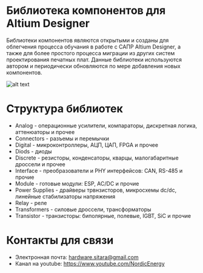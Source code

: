 ﻿# Библиотека компонентов для Altium Designer
Библиотеки компонентов являются открытыми и созданы для облегчения процесса обучания в работе с САПР Altium Designer, а также для более простого
процесса миграции из других систем проектирования печатных плат. Данные библиотеки используются автором и периодически обновляются по мере добавления
новых компонентов. 

![alt text](https://github.com/Nordic-Energy/AltiumLibrary/blob/master/main.jpg)

# Структура библиотек
* Analog - операционные усилители, компараторы, дискретная логика, аттенюаторы и прочее
* Connectors - разъемы и перемычки
* Digital - микроконтроллеры, АЦП, ЦАП, FPGA и прочее
* Diods - диоды
* Discrete - резисторы, конденсаторы, кварцы, малогабаритные дроссели и прочее
* Interface - преобразователи и PHY интерфейсов: CAN, RS-485 и прочие
* Module - готовые модули: ESP, AC/DC и прочие
* Power Supplies - драйверы трвнзисторов, микросхемы dc/dc, линейные стабилизаторы напряжения
* Relay - реле
* Transformers - силовые дроссели, трансформаторы
* Transistor - транзисторы: биполярные, полевые, IGBT, SiC и прочие


# Контакты для связи
* Электронная почта: hardware.sitara@gmail.com
* Канал на youtube: https://www.youtube.com/NordicEnergy




